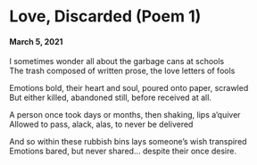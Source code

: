 # Love, Discarded (Poem 1)
#### March 5, 2021

I sometimes wonder all about the garbage cans at schools  
The trash composed of written prose, the love letters of fools

Emotions bold, their heart and soul, poured onto paper, scrawled  
But either killed, abandoned still, before received at all.

A person once took days or months, then shaking, lips a’quiver  
Allowed to pass, alack, alas, to never be delivered

And so within these rubbish bins lays someone’s wish transpired  
Emotions bared, but never shared… despite their once desire.
